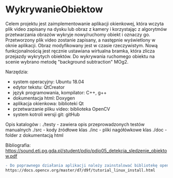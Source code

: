 # WykrywanieObiektow

Celem projektu jest zaimplementowanie aplikacji okienkowej, która wczyta plik video zapisany na dysku lub obraz z kamery  i korzystając z algorytmów przetwarzania obrazów wykryje nowy/ruchomy obiekt i oznaczy go. Przetworzony plik video zostanie zapisany, a następnie wyświetlony w oknie aplikacji. Obraz modyfikowany jest w czasie rzeczywistym. Nową funkcjonalnością jest ręcznie ustawiana wirtualna bramka, która zlicza przejazdy wykrytych obiektów. Do wykrywania ruchomego obiektu na scenie wybrano metodę "background subtraction" MOg2.

Narzędzia:
   - system operacyjny: Ubuntu 18.04
   - edytor tekstu: QtCreator
   - język programowania, kompilator: C++, g++
   - dokumentacja html: Doxygen
   - aplikacja okienkowa: biblioteki Qt
   -  przetwarzanie  pliku video:  biblioteka OpenCV 
   - system kotroli wersji git: gitHub


Opis katalogów :
./testy - zawiera opis przeprowadzonych testów manualnych
./src   - kody źródłowe klas
./inc   - pliki nagółówkowe klas
./doc   - folder z dokumentacją html

Bibliografia:
https://sound.eti.pg.gda.pl/student/pdio/pdio05_detekcja_sledzenie_obiektow.pdf

```diff
- Do poprawnego działania aplikacji należy zainstalować bibliotekę opencv
https://docs.opencv.org/master/d7/d9f/tutorial_linux_install.html
```


